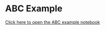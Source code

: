 # ABC Example
[Click here to open the ABC example notebook](https://github.com/tanhevg/GpABC.jl/blob/v0.0.1/examples/abc-example.ipynb)
